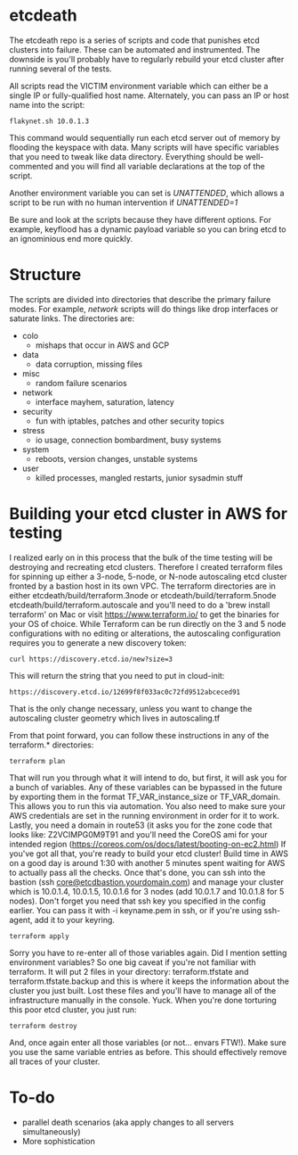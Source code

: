 # etcdeath
The etcdeath repo is a series of scripts and code that punishes etcd clusters into failure.  These can be automated and instrumented.  The downside is you'll probably have to regularly rebuild your etcd cluster after running several of the tests.

All scripts read the VICTIM environment variable which can either be a single IP or fully-qualified host name.  Alternately, you can pass an IP or host name into the script: 
```
flakynet.sh 10.0.1.3
```
This command would sequentially run each etcd server out of memory by flooding the keyspace with data.  Many scripts will have specific variables that you need to tweak like data directory.  Everything should be well-commented and you will find all variable declarations at the top of the script.

Another environment variable you can set is *UNATTENDED*, which allows a script to be run with no human intervention if *UNATTENDED=1*

Be sure and look at the scripts because they have different options.  For example, keyflood has a dynamic payload variable so you can bring etcd to an ignominious end more quickly.  

# Structure
The scripts are divided into directories that describe the primary failure modes.  For example, *network* scripts will do things like drop interfaces or saturate links.  The directories are:
* colo
  - mishaps that occur in AWS and GCP
* data
  - data corruption, missing files
* misc
  - random failure scenarios
* network
  - interface mayhem, saturation, latency
* security
  - fun with iptables, patches and other security topics
* stress
  - io usage, connection bombardment, busy systems
* system
  - reboots, version changes, unstable systems
* user
  - killed processes, mangled restarts, junior sysadmin stuff

# Building your etcd cluster in AWS for testing

I realized early on in this process that the bulk of the time testing will be destroying and recreating etcd clusters.  Therefore I created terraform files for spinning up either a 3-node, 5-node, or N-node autoscaling etcd cluster fronted by a bastion host in its own VPC.  The terraform directories are in either etcdeath/build/terraform.3node or etcdeath/build/terraform.5node etcdeath/build/terraform.autoscale and you'll need to do a 'brew install terraform' on Mac or visit https://www.terraform.io/ to get the binaries for your OS of choice.   While Terraform can be run directly on the 3 and 5 node configurations with no editing or alterations, the autoscaling configuration requires you to generate a new discovery token:

```
curl https://discovery.etcd.io/new?size=3
```
This will return the string that you need to put in cloud-init:
```
https://discovery.etcd.io/12699f8f033ac0c72fd9512abceced91
```
That is the only change necessary, unless you want to change the autoscaling cluster geometry which lives in autoscaling.tf

From that point forward, you can follow these instructions in any of the terraform.* directories:
```
terraform plan
```
That will run you through what it will intend to do, but first, it will ask you for a bunch of variables.  Any of these variables can be bypassed in the future by exporting them in the format TF_VAR_instance_size or TF_VAR_domain.  This allows you to run this via automation.  You also need to make sure your AWS credentials are set in the running environment in order for it to work.  Lastly, you need a domain in route53 (it asks you for the zone code that looks like: Z2VCIMPG0M9T91 and you'll need the CoreOS ami for your intended region (https://coreos.com/os/docs/latest/booting-on-ec2.html) If you've got all that, you're ready to build your etcd cluster!  Build time in AWS on a good day is around 1:30 with another 5 minutes spent waiting for AWS to actually pass all the checks.  Once that's done, you can ssh into the bastion (ssh core@etcdbastion.yourdomain.com) and manage your cluster which is 10.0.1.4, 10.0.1.5, 10.0.1.6 for 3 nodes (add 10.0.1.7 and 10.0.1.8 for 5 nodes).  Don't forget you need that ssh key you specified in the config earlier.  You can pass it with -i keyname.pem in ssh, or if you're using ssh-agent, add it to your keyring.
```
terraform apply
```
Sorry you have to re-enter all of those variables again.  Did I mention setting environment variables?  So one big caveat if you're not familiar with terraform.  It will put 2 files in your directory: terraform.tfstate and terraform.tfstate.backup and this is where it keeps the information about the cluster you just built.  Lost these files and you'll have to manage all of the infrastructure manually in the console.  Yuck. When you're done torturing this poor etcd cluster, you just run:
```
terraform destroy
```
And, once again enter all those variables (or not... envars FTW!). Make sure you use the same variable entries as before.  This should effectively remove all traces of your cluster.  

# To-do 
- parallel death scenarios (aka apply changes to all servers simultaneously)
- More sophistication
